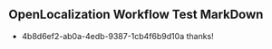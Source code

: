 ## OpenLocalization Workflow Test MarkDown
* 4b8d6ef2-ab0a-4edb-9387-1cb4f6b9d10a thanks!

<!--HONumber=Jul16_HO2-->



